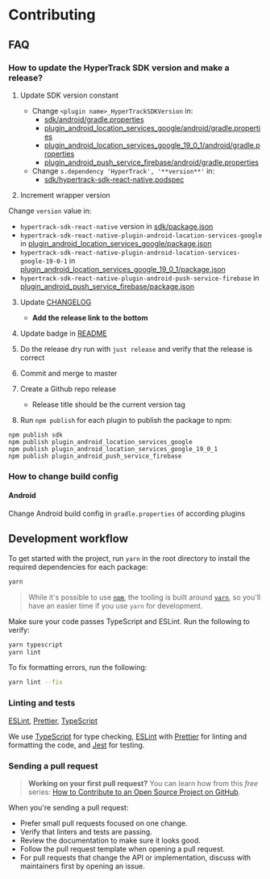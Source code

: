 # Contributing

## FAQ

### How to update the HyperTrack SDK version and make a release?

1. Update SDK version constant

   - Change `<plugin name>_HyperTrackSDKVersion` in:
     - [sdk/android/gradle.properties](sdk/android/gradle.properties)
     - [plugin_android_location_services_google/android/gradle.properties](plugin_android_location_services_google/android/gradle.properties)
     - [plugin_android_location_services_google_19_0_1/android/gradle.properties](plugin_android_location_services_google_19_0_1/android/gradle.properties)
     - [plugin_android_push_service_firebase/android/gradle.properties](plugin_android_push_service_firebase/android/gradle.properties)
   - Change `s.dependency 'HyperTrack', '**version**'` in:
     - [sdk/hypertrack-sdk-react-native.podspec](sdk/hypertrack-sdk-react-native.podspec)

2. Increment wrapper version

Change `version` value in:

- `hypertrack-sdk-react-native` version in [sdk/package.json](sdk/package.json)
- `hypertrack-sdk-react-native-plugin-android-location-services-google` in [plugin_android_location_services_google/package.json](plugin_android_location_services_google/package.json)
- `hypertrack-sdk-react-native-plugin-android-location-services-google-19-0-1` in [plugin_android_location_services_google_19_0_1/package.json](plugin_android_location_services_google_19_0_1/package.json)
- `hypertrack-sdk-react-native-plugin-android-push-service-firebase` in [plugin_android_push_service_firebase/package.json](plugin_android_push_service_firebase/package.json)

3. Update [CHANGELOG](CHANGELOG.md)

   - **Add the release link to the bottom**

4. Update badge in [README](README.md)

5. Do the release dry run with `just release` and verify that the release is correct

6. Commit and merge to master

7. Create a Github repo release

   - Release title should be the current version tag

8. Run `npm publish` for each plugin to publish the package to npm:

```
npm publish sdk
npm publish plugin_android_location_services_google
npm publish plugin_android_location_services_google_19_0_1
npm publish plugin_android_push_service_firebase
```

### How to change build config

#### Android

Change Android build config in `gradle.properties` of according plugins

## Development workflow

To get started with the project, run `yarn` in the root directory to install the required dependencies for each package:

```sh
yarn
```

> While it's possible to use [`npm`](https://github.com/npm/cli), the tooling is built around [`yarn`](https://classic.yarnpkg.com/), so you'll have an easier time if you use `yarn` for development.

Make sure your code passes TypeScript and ESLint. Run the following to verify:

```sh
yarn typescript
yarn lint
```

To fix formatting errors, run the following:

```sh
yarn lint --fix
```

### Linting and tests

[ESLint](https://eslint.org/), [Prettier](https://prettier.io/), [TypeScript](https://www.typescriptlang.org/)

We use [TypeScript](https://www.typescriptlang.org/) for type checking, [ESLint](https://eslint.org/) with [Prettier](https://prettier.io/) for linting and formatting the code, and [Jest](https://jestjs.io/) for testing.

### Sending a pull request

> **Working on your first pull request?** You can learn how from this _free_ series: [How to Contribute to an Open Source Project on GitHub](https://app.egghead.io/playlists/how-to-contribute-to-an-open-source-project-on-github).

When you're sending a pull request:

- Prefer small pull requests focused on one change.
- Verify that linters and tests are passing.
- Review the documentation to make sure it looks good.
- Follow the pull request template when opening a pull request.
- For pull requests that change the API or implementation, discuss with maintainers first by opening an issue.
